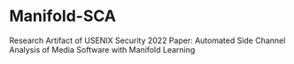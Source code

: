 # Manifold-SCA
Research Artifact of USENIX Security 2022 Paper: Automated Side Channel Analysis of Media Software with Manifold Learning
